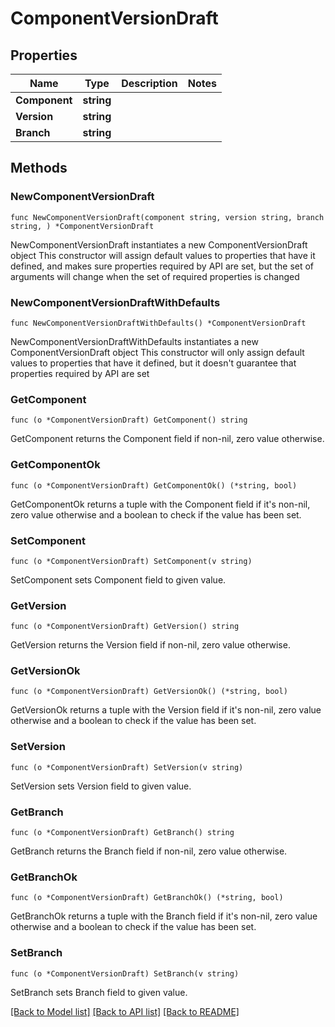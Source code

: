 # ComponentVersionDraft

## Properties

Name | Type | Description | Notes
------------ | ------------- | ------------- | -------------
**Component** | **string** |  | 
**Version** | **string** |  | 
**Branch** | **string** |  | 

## Methods

### NewComponentVersionDraft

`func NewComponentVersionDraft(component string, version string, branch string, ) *ComponentVersionDraft`

NewComponentVersionDraft instantiates a new ComponentVersionDraft object
This constructor will assign default values to properties that have it defined,
and makes sure properties required by API are set, but the set of arguments
will change when the set of required properties is changed

### NewComponentVersionDraftWithDefaults

`func NewComponentVersionDraftWithDefaults() *ComponentVersionDraft`

NewComponentVersionDraftWithDefaults instantiates a new ComponentVersionDraft object
This constructor will only assign default values to properties that have it defined,
but it doesn't guarantee that properties required by API are set

### GetComponent

`func (o *ComponentVersionDraft) GetComponent() string`

GetComponent returns the Component field if non-nil, zero value otherwise.

### GetComponentOk

`func (o *ComponentVersionDraft) GetComponentOk() (*string, bool)`

GetComponentOk returns a tuple with the Component field if it's non-nil, zero value otherwise
and a boolean to check if the value has been set.

### SetComponent

`func (o *ComponentVersionDraft) SetComponent(v string)`

SetComponent sets Component field to given value.


### GetVersion

`func (o *ComponentVersionDraft) GetVersion() string`

GetVersion returns the Version field if non-nil, zero value otherwise.

### GetVersionOk

`func (o *ComponentVersionDraft) GetVersionOk() (*string, bool)`

GetVersionOk returns a tuple with the Version field if it's non-nil, zero value otherwise
and a boolean to check if the value has been set.

### SetVersion

`func (o *ComponentVersionDraft) SetVersion(v string)`

SetVersion sets Version field to given value.


### GetBranch

`func (o *ComponentVersionDraft) GetBranch() string`

GetBranch returns the Branch field if non-nil, zero value otherwise.

### GetBranchOk

`func (o *ComponentVersionDraft) GetBranchOk() (*string, bool)`

GetBranchOk returns a tuple with the Branch field if it's non-nil, zero value otherwise
and a boolean to check if the value has been set.

### SetBranch

`func (o *ComponentVersionDraft) SetBranch(v string)`

SetBranch sets Branch field to given value.



[[Back to Model list]](../README.md#documentation-for-models) [[Back to API list]](../README.md#documentation-for-api-endpoints) [[Back to README]](../README.md)


